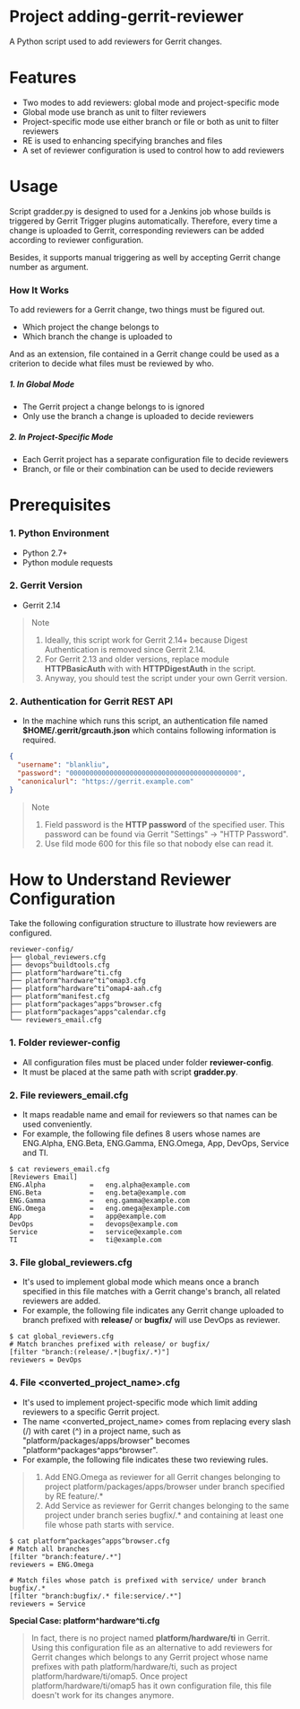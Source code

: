 # Project adding-gerrit-reviewer
A Python script used to add reviewers for Gerrit changes.

# Features
- Two modes to add reviewers: global mode and project-specific mode
- Global mode use branch as unit to filter reviewers
- Project-specific mode use either branch or file or both as unit to filter
  reviewers
- RE is used to enhancing specifying branches and files
- A set of reviewer configuration is used to control how to add reviewers

# Usage
Script gradder.py is designed to used for a Jenkins job whose builds is
triggered by Gerrit Trigger plugins automatically. Therefore, every time a
change is uploaded to Gerrit, corresponding reviewers can be added according to
reviewer configuration.

Besides, it supports manual triggering as well by accepting Gerrit change number
as argument.

### How It Works
To add reviewers for a Gerrit change, two things must be figured out.
- Which project the change belongs to
- Which branch the change is uploaded to

And as an extension, file contained in a Gerrit change could be used as a
criterion to decide what files must be reviewed by who.

##### 1. In Global Mode
- The Gerrit project a change belongs to is ignored
- Only use the branch a change is uploaded to decide reviewers

##### 2. In Project-Specific Mode
- Each Gerrit project has a separate configuration file to decide reviewers
- Branch, or file or their combination can be used to decide reviewers

# Prerequisites

### 1. Python Environment
- Python 2.7+
- Python module requests

### 2. Gerrit Version
- Gerrit 2.14
> Note
> 1. Ideally, this script work for Gerrit 2.14+ because Digest Authentication
>    is removed since Gerrit 2.14.
> 2. For Gerrit 2.13 and older versions, replace module **HTTPBasicAuth** with
>    with **HTTPDigestAuth** in the script.
> 3. Anyway, you should test the script under your own Gerrit version.

### 2. Authentication for Gerrit REST API
- In the machine which runs this script, an authentication file named
  **$HOME/.gerrit/grcauth.json** which contains following information is
  required.
```json
{
  "username": "blankliu",
  "password": "000000000000000000000000000000000000000000",
  "canonicalurl": "https://gerrit.example.com"
}
```
> Note
> 1) Field password is the **HTTP password** of the specified user.
>    This password can be found via Gerrit "Settings" -> "HTTP Password".
> 2) Use fild mode 600 for this file so that nobody else can read it.

# How to Understand Reviewer Configuration
Take the following configuration structure to illustrate how reviewers are
configured.
```
reviewer-config/
├── global_reviewers.cfg
├── devops^buildtools.cfg
├── platform^hardware^ti.cfg
├── platform^hardware^ti^omap3.cfg
├── platform^hardware^ti^omap4-aah.cfg
├── platform^manifest.cfg
├── platform^packages^apps^browser.cfg
├── platform^packages^apps^calendar.cfg
└── reviewers_email.cfg

```

### 1. Folder reviewer-config
- All configuration files must be placed under folder **reviewer-config**.
- It must be placed at the same path with script **gradder.py**.

### 2. File reviewers_email.cfg
- It maps readable name and email for reviewers so that names can be used
  conveniently.
- For example, the following file defines 8 users whose names are ENG.Alpha,
  ENG.Beta, ENG.Gamma, ENG.Omega, App, DevOps, Service and TI.
```shell
$ cat reviewers_email.cfg
[Reviewers Email]
ENG.Alpha           =   eng.alpha@example.com
ENG.Beta            =   eng.beta@example.com
ENG.Gamma           =   eng.gamma@example.com
ENG.Omega           =   eng.omega@example.com
App                 =   app@example.com
DevOps              =   devops@example.com
Service             =   service@example.com
TI                  =   ti@example.com
```

### 3. File global_reviewers.cfg
- It's used to implement global mode which means once a branch specified in this
  file matches with a Gerrit change's branch, all related reviewers are added.
- For example, the following file indicates any Gerrit change uploaded to branch
  prefixed with **release/** or **bugfix/** will use DevOps as reviewer.
```shell
$ cat global_reviewers.cfg
# Match branches prefixed with release/ or bugfix/
[filter "branch:(release/.*|bugfix/.*)"]
reviewers = DevOps
```

### 4. File <converted_project_name>.cfg
- It's used to implement project-specific mode which limit adding reviewers to a
  specific Gerrit project.
- The name <converted_project_name> comes from replacing every slash (/) with
  caret (^) in a project name, such as "platform/packages/apps/browser" becomes
  "platform^packages^apps^browser".
- For example, the following file indicates these two reviewing rules.
> 1. Add ENG.Omega as reviewer for all Gerrit changes belonging to project
>    platform/packages/apps/browser under branch specified by RE feature/.*
> 2. Add Service as reviewer for Gerrit changes belonging to the same project
>    under branch series bugfix/.* and containing at least one file whose path
>    starts with service.
```shell
$ cat platform^packages^apps^browser.cfg
# Match all branches
[filter "branch:feature/.*"]
reviewers = ENG.Omega

# Match files whose patch is prefixed with service/ under branch bugfix/.*
[filter "branch:bugfix/.* file:service/.*"]
reviewers = Service
```

**Special Case: platform^hardware^ti.cfg**
> In fact, there is no project named **platform/hardware/ti** in Gerrit.
> Using this configuration file as an alternative to add reviewers for Gerrit
> changes which belongs to any Gerrit project whose name prefixes with path
> platform/hardware/ti, such as project platform/hardware/ti/omap5.
> Once project platform/hardware/ti/omap5 has it own configuration file, this
> file doesn't work for its changes anymore.
